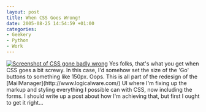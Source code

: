 ```yaml
---
layout: post
title: When CSS Goes Wrong!
date: 2005-08-25 14:54:59 +01:00
categories:
- Geekery
- Python
- Work
---
```

<p><a href="http://woss.name/wp-content/WhenCSSGoesWrong.png"><img src="http://woss.name/wp-content/thumb-WhenCSSGoesWrong.png" alt="Screenshot of CSS gone badly wrong" class="alignright" /></a> Yes folks, that's what you get when CSS goes a bit screwy.  In this case, I'd somehow set the size of the 'Go' buttons to something like 150px.  Oops.  This is all part of the redesign of the [MailManager](http://www.logicalware.com/) UI where I'm fixing up the markup and styling everything I possible can with CSS, now including the forms.  I should write up a post about how I'm achieving that, but first I ought to get it right...</p>

